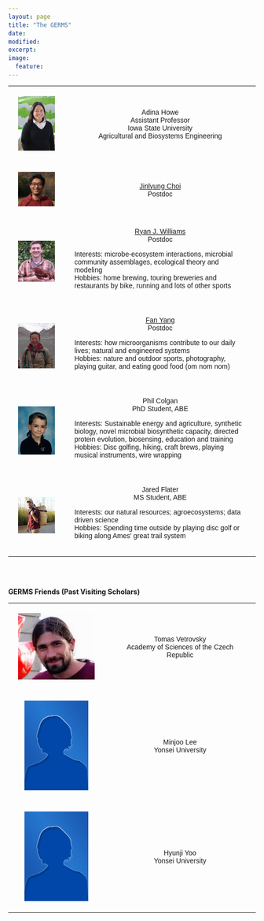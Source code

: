 ```yaml
---
layout: page
title: "The GERMS"
date: 
modified:
excerpt:
image:
  feature:
---
```

<style type="text/css">
.tg  {border-collapse:collapse;border-spacing:0;}
.tg td{font-family:Arial, sans-serif;font-size:14px;padding:20px 20px;border-style:solid;border-width:1px;overflow:hidden;word-break:normal;}
.tg th{font-family:Arial, sans-serif;font-size:14px;font-weight:normal;padding:20px 20px;border-style:solid;border-width:0px;overflow:hidden;word-break:normal;}
</style>


<table class="tg">
  <tr>
    <th class="tg-031e"><img src="isu_howe.jpg" alt="description here" /></th>
    <th class="tg-031e">Adina Howe<br>Assistant Professor<br> Iowa State University<br>Agricultural and Biosystems Engineering
<script language="JavaScript">
var username = "adina";
var hostname = "iastate.edu";
var linktext = username + "@" + hostname ;
document.write("<a href='" + "mail" + "to:" + username + "@" + hostname + "'>" + linktext + "</a>");
</script>
</th>
  </tr>

<tr>
    <th class="tg-031e"><img src="jin3.jpg" alt="description here" /></th>
     <th class="tg-031e"><a href="http://metajinomics.github.io/">Jinlyung Choi</a><br>Postdoc</th>
  </tr>
  <tr>
    <th class="tg-031e"><img src="ryan.jpg" alt="description here" /></th>
    <th class="tg-031e"><a href="http://ryanjw.github.io/">Ryan J. Williams</a><br>Postdoc
<p align="left">Interests: microbe-ecosystem interactions, microbial community assemblages, ecological theory and modeling
<br>Hobbies:  home brewing, touring breweries and restaurants by bike, running and lots of other sports</p>
</th>
  </tr>

  <tr>
    <th class="tg-031e"><img src="fan-1.jpg" alt="description here" /></th>
    <th class="tg-031e"><a href="http://fandemonium.github.io/">Fan Yang</a>
<br>Postdoc
<p align="left">Interests:  how microorganisms contribute to our daily lives; natural and engineered systems
<br>Hobbies:  nature and outdoor sports, photography, playing guitar, and eating good food (om nom nom)</p>
  </th>
</tr>


<tr>
    <th class="tg-031e"><img src="lab_photo_colgan_small.jpg" alt="description here" /></th>
     <th class="tg-031e">Phil Colgan
</a><br>PhD Student, ABE
<p align="left">Interests: Sustainable energy and agriculture, synthetic biology, novel microbial biosynthetic capacity, directed protein evolution, biosensing, education and training
<br>Hobbies: Disc golfing, hiking, craft brews, playing musical instruments, wire wrapping</p></th>
</th>
  </tr>
  <tr>
    <th class="tg-031e"><img src="lab_photo_farmer_small.jpg" alt="description here" /></th>
    <th class="tg-031e">Jared Flater
<br>MS Student, ABE
<p align="left">Interests:  our natural resources; agroecosystems; data driven science
<br>Hobbies:  Spending time outside by playing disc golf or biking along Ames' great trail system</p>
</th>

  </tr>

</table>


<br>
<br>
<p><b>GERMS Friends (Past Visiting Scholars)</b></p>


<table class="tg">
  <tr>
    <th class="tg-031e"><img src="tomas.png" alt="description here" /></th>
    <th class="tg-031e">Tomas Vetrovsky<br>Academy of Sciences of the Czech Republic</th>
  </tr>

<tr>
    <th class="tg-031e"><img src="bio.jpg" alt="description here" /></th>
     <th class="tg-031e">Minjoo Lee<br>Yonsei University</th>
  </tr>
  <tr>
    <th class="tg-031e"><img src="bio.jpg" alt="description here" /></th>
    <th class="tg-031e">Hyunji Yoo<br>Yonsei University</th>
  </tr>

</table>
